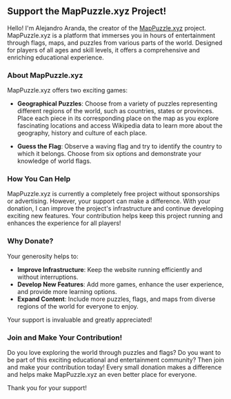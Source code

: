 ## Support the MapPuzzle.xyz Project!

Hello! I'm Alejandro Aranda, the creator of the [MapPuzzle.xyz](http://mappuzzle.xyz/) project. MapPuzzle.xyz is a platform that immerses you in hours of entertainment through flags, maps, and puzzles from various parts of the world. Designed for players of all ages and skill levels, it offers a comprehensive and enriching educational experience.

### About MapPuzzle.xyz

MapPuzzle.xyz offers two exciting games:

- **Geographical Puzzles**: Choose from a variety of puzzles representing different regions of the world, such as countries, states or provinces. Place each piece in its corresponding place on the map as you explore fascinating locations and access Wikipedia data to learn more about the geography, history and culture of each place.

- **Guess the Flag**: Observe a waving flag and try to identify the country to which it belongs. Choose from six options and demonstrate your knowledge of world flags.

### How You Can Help

MapPuzzle.xyz is currently a completely free project without sponsorships or advertising. However, your support can make a difference. With your donation, I can improve the project's infrastructure and continue developing exciting new features. Your contribution helps keep this project running and enhances the experience for all players!

### Why Donate?

Your generosity helps to:

- **Improve Infrastructure**: Keep the website running efficiently and without interruptions.
- **Develop New Features**: Add more games, enhance the user experience, and provide more learning options.
- **Expand Content**: Include more puzzles, flags, and maps from diverse regions of the world for everyone to enjoy.

Your support is invaluable and greatly appreciated!

### Join and Make Your Contribution!

Do you love exploring the world through puzzles and flags? Do you want to be part of this exciting educational and entertainment community? Then join and make your contribution today! Every small donation makes a difference and helps make MapPuzzle.xyz an even better place for everyone.

Thank you for your support!

